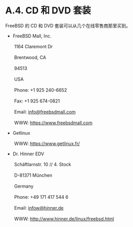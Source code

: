 # A.4. CD 和 DVD 套装


FreeBSD 的 CD 和 DVD 套装可以从几个在线零售商那里买到。

* FreeBSD Mall, Inc. 

　　1164 Claremont Dr 
  
  　　Brentwood, CA 
  
  　　94513 
  
  　　USA 

　　Phone: +1 925 240-6652 

　　Fax: +1 925 674-0821 

　　Email: info@freebsdmall.com 

　　WWW: https://www.freebsdmall.com

* Getlinux 

　　WWW: https://www.getlinux.fr/

* Dr. Hinner EDV 

　　Schäftlarnstr. 10 // 4. Stock 

　　D-81371 München 
  
  　　Germany 

　　Phone: +49 171 417 544 6 

　　Email: infow@hinner.de 

　　WWW: http://www.hinner.de/linux/freebsd.html
